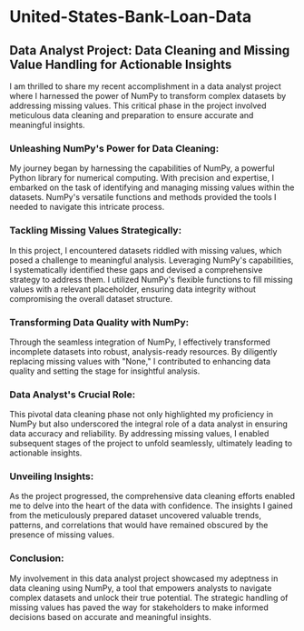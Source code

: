 # United-States-Bank-Loan-Data


## Data Analyst Project: Data Cleaning and Missing Value Handling for Actionable Insights


I am thrilled to share my recent accomplishment in a data analyst project where I harnessed the power of NumPy to transform complex datasets by addressing missing values. This critical phase in the project involved meticulous data cleaning and preparation to ensure accurate and meaningful insights.

### Unleashing NumPy's Power for Data Cleaning:

My journey began by harnessing the capabilities of NumPy, a powerful Python library for numerical computing. With precision and expertise, I embarked on the task of identifying and managing missing values within the datasets. NumPy's versatile functions and methods provided the tools I needed to navigate this intricate process.

### Tackling Missing Values Strategically:

In this project, I encountered datasets riddled with missing values, which posed a challenge to meaningful analysis. Leveraging NumPy's capabilities, I systematically identified these gaps and devised a comprehensive strategy to address them. I utilized NumPy's flexible functions to fill missing values with a relevant placeholder, ensuring data integrity without compromising the overall dataset structure.

### Transforming Data Quality with NumPy:

Through the seamless integration of NumPy, I effectively transformed incomplete datasets into robust, analysis-ready resources. By diligently replacing missing values with "None," I contributed to enhancing data quality and setting the stage for insightful analysis.

### Data Analyst's Crucial Role:

This pivotal data cleaning phase not only highlighted my proficiency in NumPy but also underscored the integral role of a data analyst in ensuring data accuracy and reliability. By addressing missing values, I enabled subsequent stages of the project to unfold seamlessly, ultimately leading to actionable insights.

### Unveiling Insights:

As the project progressed, the comprehensive data cleaning efforts enabled me to delve into the heart of the data with confidence. The insights I gained from the meticulously prepared dataset uncovered valuable trends, patterns, and correlations that would have remained obscured by the presence of missing values.

### Conclusion:

My involvement in this data analyst project showcased my adeptness in data cleaning using NumPy, a tool that empowers analysts to navigate complex datasets and unlock their true potential. The strategic handling of missing values has paved the way for stakeholders to make informed decisions based on accurate and meaningful insights.

